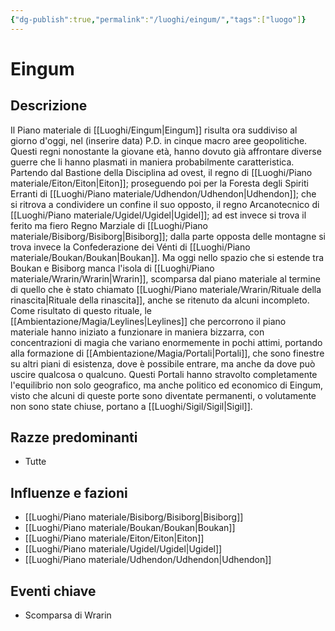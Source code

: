 ```yaml
---
{"dg-publish":true,"permalink":"/luoghi/eingum/","tags":["luogo"]}
---
```



# Eingum

## Descrizione
Il Piano materiale di [[Luoghi/Eingum\|Eingum]] risulta ora suddiviso al giorno d'oggi, nel (inserire data) P.D. in cinque macro aree geopolitiche. Questi regni nonostante la giovane età, hanno dovuto già affrontare diverse guerre che li hanno plasmati in maniera probabilmente caratteristica. Partendo dal Bastione della Disciplina ad ovest, il regno di [[Luoghi/Piano materiale/Eiton/Eiton\|Eiton]]; proseguendo poi per la Foresta degli Spiriti Erranti di [[Luoghi/Piano materiale/Udhendon/Udhendon\|Udhendon]]; che si ritrova a condividere un confine il suo opposto, il regno Arcanotecnico di [[Luoghi/Piano materiale/Ugidel/Ugidel\|Ugidel]]; ad est invece si trova il ferito ma fiero Regno Marziale di [[Luoghi/Piano materiale/Bisiborg/Bisiborg\|Bisiborg]]; dalla parte opposta delle montagne si trova invece la Confederazione dei Vénti di [[Luoghi/Piano materiale/Boukan/Boukan\|Boukan]]. Ma oggi nello spazio che si estende tra Boukan e Bisiborg manca l'isola di [[Luoghi/Piano materiale/Wrarin/Wrarin\|Wrarin]], scomparsa dal piano materiale al termine di quello che è stato chiamato [[Luoghi/Piano materiale/Wrarin/Rituale della rinascita\|Rituale della rinascita]], anche se ritenuto da alcuni incompleto. 
Come risultato di questo rituale, le [[Ambientazione/Magia/Leylines\|Leylines]] che percorrono il piano materiale hanno iniziato a funzionare in maniera bizzarra, con concentrazioni di magia che variano enormemente in pochi attimi, portando alla formazione di [[Ambientazione/Magia/Portali\|Portali]], che sono finestre su altri piani di esistenza, dove è possibile entrare, ma anche da dove può uscire qualcosa o qualcuno.  Questi Portali hanno stravolto completamente l'equilibrio non solo geografico, ma anche politico ed economico di Eingum, visto che alcuni di queste porte sono diventate permanenti, o volutamente non sono state chiuse, portano a [[Luoghi/Sigil/Sigil\|Sigil]].

## Razze predominanti
- Tutte

## Influenze e fazioni
- [[Luoghi/Piano materiale/Bisiborg/Bisiborg\|Bisiborg]]
- [[Luoghi/Piano materiale/Boukan/Boukan\|Boukan]]
- [[Luoghi/Piano materiale/Eiton/Eiton\|Eiton]]
- [[Luoghi/Piano materiale/Ugidel/Ugidel\|Ugidel]]
- [[Luoghi/Piano materiale/Udhendon/Udhendon\|Udhendon]]

## Eventi chiave
- Scomparsa di Wrarin
